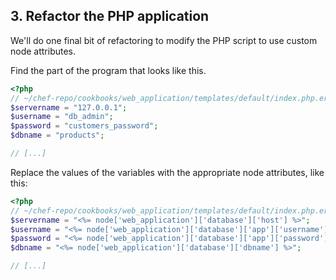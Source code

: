 ## 3. Refactor the PHP application

We'll do one final bit of refactoring to modify the PHP script to use custom node attributes.

Find the part of the program that looks like this.

```php
<?php
// ~/chef-repo/cookbooks/web_application/templates/default/index.php.erb
$servername = "127.0.0.1";
$username = "db_admin";
$password = "customers_password";
$dbname = "products";

// [...]
```

Replace the values of the variables with the appropriate node attributes, like this:

```php
<?php
// ~/chef-repo/cookbooks/web_application/templates/default/index.php.erb
$servername = "<%= node['web_application']['database']['host'] %>";
$username = "<%= node['web_application']['database']['app']['username'] %>";
$password = "<%= node['web_application']['database']['app']['password'] %>";
$dbname = "<%= node['web_application']['database']['dbname'] %>";

// [...]
```
